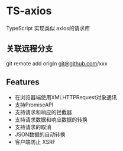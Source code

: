 # TS-axios
TypeScript 实现类似 axios的请求库


## 关联远程分支
git remote add origin git@github.com/xxx

## Features

* 在浏览器端使用XMLHTTPRequest对象通讯
* 支持PromiseAPI
* 支持请求和响应的拦截器
* 支持请求数据和响应数据的转换
* 支持请求的取消
* JSON数据的自动转换
* 客户端防止 XSRF
